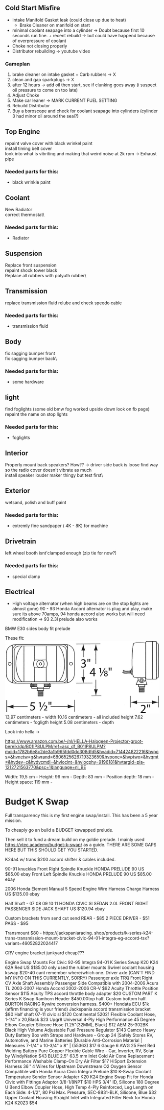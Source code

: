 
## Cold Start Misfire
- Intake Manifold Gasket leak (could close up due to heat)
    - Brake Cleaner on manifold on start
- minimal coolant seapage into a cylinder -> Doubt because first 10 seconds run fine. + recent rebuild -> but could have happend because of overpressure of coolant
- Choke not closing properly
- Distributor rebuilding -> youtube video

### Gameplan
1) brake cleaner on intake gasket + Carb rubbers -> X
2) clean and gap sparkplugs -> X
3) after 12 hours -> add oil then start, see if clunking goes away (i suspect oil pressure to come on too late)
4) Adjust Choke
5) Make car leaner -> MARK CURRENT FUEL SETTING
6) Rebuild Distributor
7) Buy a boroscope and check for coolant seapage into cylinders (cylinder 3 had minor  oil around the seal?)

## Top Engine
repaint valve cover with black wrinkel paint\
install timing belt cover\
look into what is vibriting and making that weird noise at 2k rpm -> Exhaust pipe

### Needed parts for this:
- black wrinkle paint

## Coolant
New Radiator\
correct thermostat\

### Needed parts for this:
- Radiator


## Suspension
Replace front suspension\
repaint shock tower black\
Replace all rubbers with polyuth rubber\


## Transmission
replace transmission fluid
relube and check speedo cable

### Needed parts for this:
- transmission fluid

## Body
fix sagging bumper front\
fix sagging bumper back\

### Needed parts for this:
- some hardware

## light
find foglights (some old bmw fog worked upside down look on fb page)\
repaint the name on stop lights

### Needed parts for this:
- foglights

## Interior
Properly mount back speakers? How?? -> driver side back is loose
find way so the radio cover doesn't vibrate as much\
install speaker louder maker thingy but test first\

## Exterior
wetsand, polish and buff paint

### Needed parts for this:
- extremly fine sandpaper ( 4K - 8K) for machine 

## Drivetrain
left wheel booth isnt'clamped enough (zip tie for now?) 

### Needed parts for this:
- special clamp

## Electrical
- High voltage alternator (when high beams are on the stop lights are almost gone) 90 - 93 Honda Accord alternator is plug and play, make sure its above 70amps, 94 honda accord also works but will need modification -> 93 2.3l prelude also works

BMW E30 sides body fit prelude

These fit:
![alt text](image.png)
13,97 centimeters - width
10.16 centimeters - all included height
7.62 centimeters -  fogligth height
5.08 centimeters - depth


Look into hella ->


https://www.amazon.com.be/-/nl/HELLA-Halogeen-Projector-groot-bereik/dp/B01IP8ULPM/ref=asc_df_B01IP8ULPM?mcid=1782b6e8c2de3a1b965fdd0dc308dfd5&hvadid=714424822216&hvpos=&hvnetw=g&hvrand=6806525626719323659&hvpone=&hvptwo=&hvqmt=&hvdev=c&hvdvcmdl=&hvlocint=&hvlocphy=9196181&hvtargid=pla-1212721563770&psc=1&language=nl_BE

Width: 19,5 cm - 
Height: 96 mm - 
Depth: 83 mm - 
Position depth: 18 mm -
Height space: 119 mm -










# Budget K Swap

Full transparency this is my first engine swap/install. This has been a 5 year mission. 

To cheaply go an build a BUDGET kswapped prelude. 

Then sell it to fund a dream build on my goldie prelude. I mainly used https://vtec.academy/budget-k-swap/ as a guide.
THERE ARE SOME GAPS HERE BUT THIS SHOULD GET YOU STARTED.


K24a4 w/ trans $200 accord shifter & cables included.

90-91 knuckles
Front Right Spindle Knuckle HONDA PRELUDE 90 US $85.00 ebay
Front Left Spindle Knuckle HONDA PRELUDE 90 US $85.00 ebay

2006 Honda Element Manual 5 Speed Engine Wire Harness Charge Harness US $135.00 ebay

Half Shaft - 07 08 09 10 11 HONDA CIVIC SI SEDAN 2.0L FRONT RIGHT PASSENGER SIDE JACK SHAFT US $120.94 ebay

Custom brackets from send cut send
REAR - $85 2 PIECE
DRIVER - $51
PASS - $95

Transmount $80 - https://jackspaniaracing. shop/products/k-series-k24-trans-transmission-mount-bracket-civic-94-01-integra-eg-accord-tsx?variant=46052822024417

CRV engine bracket junkyard cheap???

Engine Swap Mounts For Civic 92-95 Integra 94-01 K Series Swap K20 K24 62A Red US $185.00 only used the rubber mounts
Swivel coolant housing kswap $20-40 cant remember where/which one.
Driver axle (CAN'T FIND MY INFO ON THIS CURRENTLY, SORRY)
Passenger axle
TRQ Front Right CV Axle Shaft Assembly Passenger Side Compatible with 2004-2006 Acura TL 2003-2007 Honda Accord 2002-2006 CR-V $92
Acuity Throttle Position Sensor $115
Acuity TPS accord throttle body adapter $20 CUSTOM PART
K Series K Swap Ramhorn Header $450.00top half. Custom bottom half. BURTON RACING
Rywire conversion harness. $400+
Hondata ECU $1k (affirm financing is your friend)
Jackspania accord transmission bracket $80
Half shaft 07-11 civic si $120
Continental 52021 Flexible Coolant Hose, 1-1/4" x 20,Black $23
Upgr8 Universal 4-Ply High Performance 45 Degree Elbow Coupler Silicone Hose (1.25"(32MM), Black) $12
AEM 25-302BK Black High Volume Adjustable Fuel Pressure Regulator $143
Camco Heavy Duty Battery Box with Straps and Hardware - Group 24 |Safely Stores RV, Automotive, and Marine Batteries |Durable Anti-Corrosion Material | Measures 7-1/4" x 10-3/4" x 8" | (55363) $17
6 Gauge 6 AWG 25 Feet Red Welding Battery Pure Copper Flexible Cable Wire - Car, Inverter, RV, Solar by WindyNation $43
BLUE 2.5" 63.5 mm Inlet Cold Air Cone Replacement Performance Washable Clamp-On Dry Air Filter $17
HiSport Extension Harness 36'' 4 Wires for Upstream Downstream O2 Oxygen Sensor Compatible with Honda Acura Civic Integra Prelude $10
K-Swap Coolant Temperature Sender Sensor Adapter K20 K24 Engine Swap Fit for Honda Civic with Fittings Adaptor 3/8-1/8NPT $10
HPS 3/4" ID, Silicone 180 Degree U Bend Elbow Coupler Hose, High Temp 4-Ply Reinforced, Leg Length on Each Side: 4-1/2", 80 Psi Max. Pressure, SEC-8831-BLK, Silicone, Blue $32
Upper Coolant Housing Straight Inlet with Integrated Filler Neck for Honda K24 K20Z3 $54
